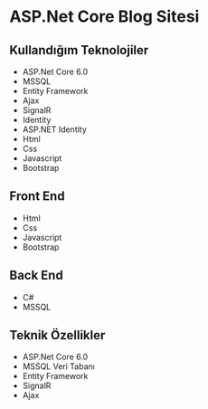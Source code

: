 # ASP.Net Core Blog Sitesi
  
## Kullandığım Teknolojiler  
- ASP.Net Core 6.0
- MSSQL
- Entity Framework
- Ajax
- SignalR
- Identity
- ASP.NET Identity
- Html
- Css
- Javascript
- Bootstrap

## Front End
- Html
- Css
- Javascript
- Bootstrap

## Back End  
- C#
- MSSQL

## Teknik Özellikler
- ASP.Net Core 6.0
- MSSQL Veri Tabanı
- Entity Framework
- SignalR
- Ajax
